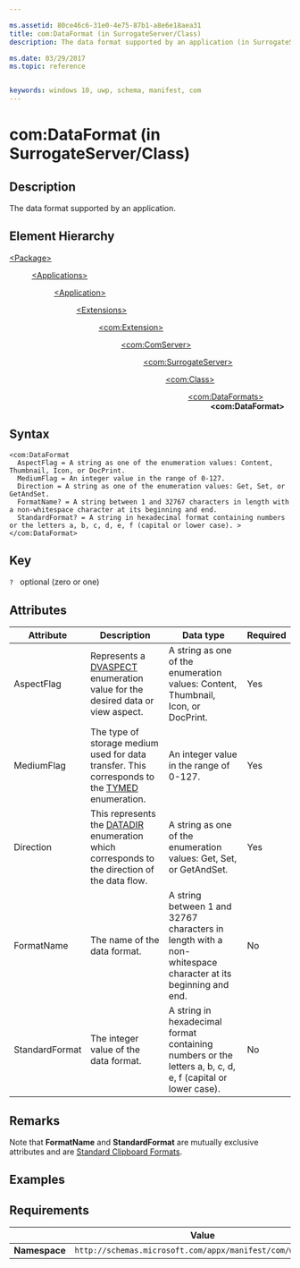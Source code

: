 ```yaml
---

ms.assetid: 80ce46c6-31e0-4e75-87b1-a8e6e18aea31
title: com:DataFormat (in SurrogateServer/Class)
description: The data format supported by an application (in SurrogateServer/Class).

ms.date: 03/29/2017
ms.topic: reference


keywords: windows 10, uwp, schema, manifest, com
---
```



# com:DataFormat (in SurrogateServer/Class)

## Description
The data format supported by an application.

## Element Hierarchy
<dl>
<dt><a href="element-package.md">&lt;Package&gt;</a></dt>
<dd>
<dl>
<dt><a href="element-applications.md">&lt;Applications&gt;</a></dt>
<dd>
<dl>
<dt><a href="element-application.md">&lt;Application&gt;</a></dt>
<dd>
<dl>
<dt><a href="element-1-extensions.md">&lt;Extensions&gt;</a></dt>
<dd>
<dl>
<dt><a href="element-com-extension.md">&lt;com:Extension&gt;</a></dt>
<dd>
<dl>
<dt><a href="element-com-comserver.md">&lt;com:ComServer&gt;</a></dt>
<dd>
<dl>
<dt><a href="element-com-surrogateserver.md">&lt;com:SurrogateServer&gt;</a></dt>
<dd>
<dl>
<dt><a href="element-com-surrogateserver-class.md">&lt;com:Class&gt;</a></dt>
<dd>
<dl>
<dt><a href="element-com-surrogate-dataformats.md">&lt;com:DataFormats&gt;</a></dt>
<dd><b>&lt;com:DataFormat&gt;</b></dd>
</dl>
</dd>
</dl>
</dd>
</dl>
</dd>
</dl>
</dd>
</dl>
</dd>
</dl>
</dd>
</dl>
</dd>
</dl>
</dd>
</dl>


## Syntax
```syntax
<com:DataFormat
  AspectFlag = A string as one of the enumeration values: Content, Thumbnail, Icon, or DocPrint.
  MediumFlag = An integer value in the range of 0-127.
  Direction = A string as one of the enumeration values: Get, Set, or GetAndSet.
  FormatName? = A string between 1 and 32767 characters in length with a non-whitespace character at its beginning and end.
  StandardFormat? = A string in hexadecimal format containing numbers or the letters a, b, c, d, e, f (capital or lower case). >
</com:DataFormat>
```

## Key
`?`    optional (zero or one) 

## Attributes

| Attribute | Description | Data type | Required |
|-----------|-------------|-----------|----------|
| AspectFlag | Represents a [DVASPECT](/windows/win32/api/wtypes/ne-wtypes-dvaspect) enumeration value for the desired data or view aspect. | A string as one of the enumeration values: Content, Thumbnail, Icon, or DocPrint. | Yes |
| MediumFlag | The type of storage medium used for data transfer. This corresponds to the [TYMED](/windows/win32/api/objidl/ne-objidl-tymed) enumeration. | An integer value in the range of 0-127. | Yes |
| Direction | This represents the [DATADIR](/windows/win32/api/objidl/ne-objidl-datadir) enumeration which corresponds to the direction of the data flow. | A string as one of the enumeration values: Get, Set, or GetAndSet. | Yes |
| FormatName | The name of the data format. | A string between 1 and 32767 characters in length with a non-whitespace character at its beginning and end. | No |
| StandardFormat | The integer value of the data format. | A string in hexadecimal format containing numbers or the letters a, b, c, d, e, f (capital or lower case). | No |

## Remarks
Note that **FormatName** and **StandardFormat** are mutually exclusive attributes and are [Standard Clipboard Formats](/windows/win32/dataxchg/standard-clipboard-formats).

## Examples

## Requirements
|               |     Value                                                        |
|---------------|-------------------------------------------------------------|
| **Namespace** | `http://schemas.microsoft.com/appx/manifest/com/windows10` |